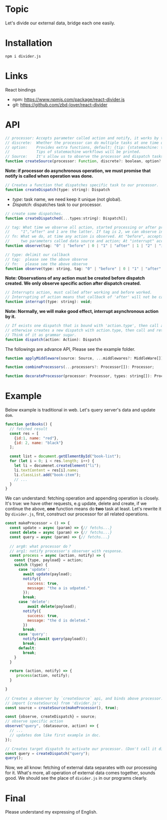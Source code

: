 # Topic
Let's divide our external data, bridge each one easily.

# Installation
`npm i divider.js`

# Links
React bindings
+ npm: https://www.npmjs.com/package/react-divider.js
+ git: https://github.com/zbd-lover/react-divider

# API

``` javascript
// processor: Accepts parameter called action and notify, it works by the action, then calls the notify to notify its observers with some responses (manually)
// discrete:  Whether the processor can do multiple tasks at one time or not.
// option:    Provides extra functions, default: {tip: {statemachine: true}}
//            Tips of statemachine workflows will be printed.
// Source:    It's allow us to observe the processor and dispatch tasks to processor.
function createSource(processor: Function, discrete?: boolean, option?: Option): Source;
```

**Note: if processor do asynchronous operation, we must promise that notify is called when operation was done.**

``` javascript
// Creates a function that dispatches specific task to our processor.
function createDispatch(type: string): Dispatch
```
+  *type*: task name, we need keep it unique (not global). 
+  *Dispatch*: dispatches task to our processor.

``` javascript
// create some dispatches.
function createDispatched(...types:string): Dispatch[];
```

``` javascript
// tag: What time we observe all action, started processing or after processed. "0" ,"before" and 0 are the former. 
//     "1","after" and 1 are the latter. If tag is 2, we can observe interrupting of action.
// fn: What we do, at time any action is observed. At "before", accepts one parameter called action; At "after" , 
//     two parameters called data source and action; At "interrupt" accepts the type.
function observe(tag: "0" | "before" | 0 | "1" | "after" | 1 | "2" | "interrupt" | 2 , fn: Function): Cancel;
```

``` javascript
// type: delimit our callback
// tag:  please see the above observe
// fn:   please see the above observe
function observe(type: string, tag: "0" | "before" | 0 | "1" | "after" | 1 | "2" | "interrupt" | 2 , fn: Function): Cancel
```
**Note: Observations of any action must be created before dispatch created. We only observe specific action after dispatch created.**

``` javascript
// Interrupts action, must called after working and before worked.
// Interrupting of action means that callback of 'after' will not be called, your processor still works normally.
function interrupt(type: string): void;
``` 
**Note: Normally, we will make good effect, interrupt asynchronous action by it.**

``` javascript
// If exists one dispatch that is bound with 'action.type', then call and return it.
// otherwise creates a new dispatch with action.type, then call and return it.
// Think of it as grammar sugar.
function dispatch(action: Action): Dispatch
```

The followings are advance API, Please see the example folder.

``` javascript
function applyMiddleware(source: Source, ...middlewares?: MiddleWare[]): Source;
```

``` javascript
function combineProcessors(...processors?: Processor[]): Processor;
```

``` javascript
function decorateProcessor(processor: Processor, types: string[]): Processor;
```

# Example
Below example is traditional in web.
Let's query server's data and update `dom`.

``` javascript
function getBooks() {
  // fetched result
  const res = [
    {id:1, name: "red"},
    {id: 2, name: "black"}
  ];

  const list = document.getElementById("book-list");
  for (let i = 0; i < res.length; i++) {
    let li = documenet.createElement("li");
    li.textContent = res[i].name;
    li.classList.add("book-item");
    // ...
  }
}
```
We can understand: fetching operation and appending operation is closely.
It's true: we have other requests, e.g update, delete and create,
if we continue the above, **one** function means do **two** task at least.
Let's rewrite it by `divider.js`, first, construct our processor for all related operations.

``` javascript
const makeProcessor = () => {
  const update = async (param) => {// fetchs...}
  const delete = async (param) => {// fetchs...}
  const query = async (param) => {// fetchs...}
  
  // arg0: what processor do？
  // arg1: notify processor's observer with response.
  const process = async (action, notify) => {
    const {type, payload} = action;
    switch (type) {
      case 'update':
        await update(payload);
        notify({
          success: true,
          message: "the a is udpated."
        });
        break;
      case 'delete':
	      await delete(payload);
        notify({
          success: true,
          message: "the d is deleted."
        })
        break;
      case 'query': 
        notify(await query(payload));
        break;
      default:
        break;
    }
  }

  return (action, notify) => {
     process(action, notify);
  }

}
  
// Creates a observer by `createSource` api, and binds above processor.
// import {createSource} from 'divider.js';
const source = createSource(makeProcessor(), true);

const {observe, createDispatch} = source;
// observe specific action
observe("query", (datasource, action) => {
  // ...
  // updates dom like first example in doc.
});

// Creates target dispatch to activate our processor. (Don't call it directly)
const query = createDispatch("query");
query();
```
Now, we all know: fetching of external data separates with our processing for it.
What's more, all operation of external data comes together, sounds good.
We should see the place  of `divider.js`  in our programs clearly.

# Final
Please understand my expressing of English.